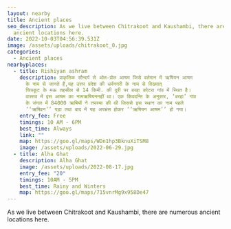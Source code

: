```yaml
---
layout: nearby
title: Ancient places
seo_description: As we live between Chitrakoot and Kaushambi, there are numerous
  ancient locations here.
date: 2022-10-03T04:56:39.531Z
image: /assets/uploads/chitrakoot_0.jpg
categories:
  - Ancient places
nearbyplaces:
  - title: Rishiyan ashram
    description: प्राकृतिक सौन्दर्य से ओत-प्रोत आश्रम जिसे वर्तमान में ऋषियन आश्रम
      के नाम से जानते हैं,यह उत्तर प्रदेश की धर्मनगरी के नाम से विख्यात्
      चित्रकूट के मऊ तहसील से 14 किमी. की दूरी पर बरहा कोटरा गांव में स्थित है।
      वास्तव में इस आश्रम का नामऋषियननहीं था। एक किवदन्ति के अनुसार, ‘बरहा’ गांव
      के जंगल में 84000 ऋषियों ने तपस्या की थी जिससे इस स्थान का नाम पहले
      ‘‘ऋषिवन’’ पड़ा तथा बाद में यह अपभ्रंस होकर ‘‘ऋषियन आश्रम’’ हो गया।
    entry_fee: Free
    timings: 10 AM - 6PM
    best_time: Always
    link: ""
    map: https://goo.gl/maps/WDn1hp3BknuXiTSM8
    image: /assets/uploads/2022-06-29.jpg
  - title: Alha Ghat
    description: Alha Ghat
    image: /assets/uploads/2022-08-17.jpg
    entry_fee: "20"
    timings: 10AM - 5PM
    best_time: Rainy and Winters
    map: https://goo.gl/maps/715vnrMg9x958De47
---
```

As we live between Chitrakoot and Kaushambi, there are numerous ancient locations here.